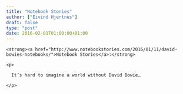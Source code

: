 ```yaml
---
title: "Notebook Stories"
author: ["Eivind Hjertnes"]
draft: false
type: "post"
date: 2016-02-01T01:00:00+01:00
---
```


<div class="HTML">
  <div></div>

<p>

</div>

```text
<strong><a href="http://www.notebookstories.com/2016/01/11/david-bowies-notebooks/">Notebook Stories</a>:</strong>
```

<div class="HTML">
  <div></div>

</p>

</div>

<div class="HTML">
  <div></div>

<blockquote>

</div>

```text
<p>

  It’s hard to imagine a world without David Bowie…

</p>
```

<div class="HTML">
  <div></div>

</blockquote>

</div>
